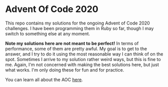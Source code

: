 # Advent Of Code 2020
This repo contains my solutions for the ongoing Advent of Code 2020 challenges. I have been programming them in Ruby so far, though I may switch to something else at any moment.

**Note my solutions here are not meant to be perfect!** In terms of performance, some of them are pretty awful. My goal is to get to the answer, and I try to do it using the most reasonable way I can think of on the spot. Sometimes I arrive to my solution rather weird ways, but this is fine to me. Again, I'm not concerned with making the best solutions here, but just what works. I'm only doing these for fun and for practice.

You can learn all about the AOC [here](https://adventofcode.com).
